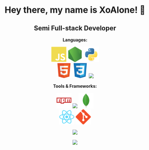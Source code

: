 <h1 align="center">Hey there, my name is XoAlone! 👋</h1>
<h2 align="center">Semi Full-stack Developer</h2>

<p align="center"><b>Languages:</p>
<p align="center">
   <img width="50" src="https://raw.githubusercontent.com/devicons/devicon/master/icons/javascript/javascript-plain.svg">
   <img width="50" src="https://raw.githubusercontent.com/devicons/devicon/master/icons/nodejs/nodejs-original.svg">
   <img width="50" src="https://raw.githubusercontent.com/devicons/devicon/master/icons/python/python-original.svg"> <br />
   <img width="50" src="https://raw.githubusercontent.com/devicons/devicon/master/icons/html5/html5-original.svg">
   <img width="50" src="https://raw.githubusercontent.com/devicons/devicon/master/icons/css3/css3-original.svg">
   <img width="50" src="https://upload.wikimedia.org/wikipedia/commons/c/cf/Lua-Logo.svg">
</p>

<p align="center"><b>Tools & Frameworks:</p>
<p align="center">
   <img width="50" src="https://raw.githubusercontent.com/devicons/devicon/master/icons/npm/npm-original-wordmark.svg">
   <img width="50" src="https://d2eip9sf3oo6c2.cloudfront.net/tags/images/000/000/359/full/expressjslogo.png">
   <img width="50" src="https://raw.githubusercontent.com/devicons/devicon/master/icons/mongodb/mongodb-original.svg"> <br />
   <img width="50" src="https://raw.githubusercontent.com/devicons/devicon/master/icons/react/react-original.svg">
   <img width="50" src="https://raw.githubusercontent.com/devicons/devicon/master/icons/git/git-original.svg">
</p>

<p align="center">
   <img src="https://github-readme-stats.vercel.app/api?username=XoAlone&show_icons=true&theme=tokyonight">
</p>
<p align="center">
   <img src="https://github-readme-stats.vercel.app/api/top-langs/?username=XoAlone&layout=compact&theme=tokyonight">
</p>
